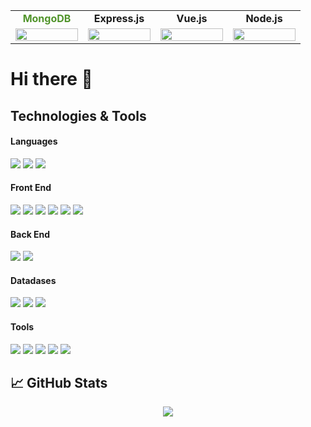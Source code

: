 
<table width="100%" align="center">
    <tbody>
        <tr valign="top">
            <td width="100px" align="center">
                <span><strong style="color: #51942b">MongoDB</strong></span><br>
            </td>
            <td width="100px" align="center">
                <span><strong>Express.js</strong></span><br>
            </td>
            <td width="100px" align="center">
                <span><strong>Vue.js</strong></span><br>
            </td>
            <td width="100px" align="center">
                <span><strong>Node.js</strong></span><br>
            </td>
        </tr>
        <tr valign="top">
            <td width="100px" align="center">
                <img height="100%" src="https://cdn.jsdelivr.net/gh/devicons/devicon/icons/mongodb/mongodb-original-wordmark.svg">
            </td>
            <td width="100px" align="center">
                <img height="100%" src="https://cdn.jsdelivr.net/gh/devicons/devicon/icons/express/express-original-wordmark.svg">
            </td>
            <td width="100px" align="center">
                <img height="100%" src="https://cdn.jsdelivr.net/gh/devicons/devicon/icons/vuejs/vuejs-original-wordmark.svg">
            </td>
            <td width="100px" align="center">
                <img height="100%" src="https://cdn.jsdelivr.net/gh/devicons/devicon/icons/nodejs/nodejs-original.svg">
            </td>
        </tr>
    </tbody>
</table>

# Hi there 👋

## Technologies & Tools
#### Languages
![](https://img.shields.io/badge/-JavaScript-F7DF1E?logo=JavaScript&logoColor=black&style=plastic)
![](https://img.shields.io/badge/-TypeScript-007acc?logo=TypeScript&logoColor=black&style=plastic)
![](https://img.shields.io/badge/-PHP-777BB4?logo=PHP&logoColor=black&style=plastic)

#### Front End
![](https://img.shields.io/badge/-jQuery-0769AD?logo=jQuery&logoColor=black&style=plastic)
![](https://img.shields.io/badge/-VueJs-4FC08D?logo=vue.js&logoColor=white&style=plastic)
![](https://img.shields.io/badge/-CSS3-1572B6?logo=CSS3&logoColor=black&style=plastic)
![](https://img.shields.io/badge/-Sass-CC6699?logo=Sass&logoColor=black&style=plastic)
![](https://img.shields.io/badge/-Bootstrap-7952B3?logo=Bootstrap&logoColor=black&style=plastic)
![](https://img.shields.io/badge/-Bulma-00D1B2?logo=Bulma&logoColor=black&style=plastic)

#### Back End
![](https://img.shields.io/badge/-NodeJs-4FC08D?logo=node.js&logoColor=black&style=plastic)
![](https://img.shields.io/badge/-ExpressJs-000000?logo=Express&logoColor=white&style=plastic)

#### Datadases
![](https://img.shields.io/badge/-MongoDB-47A248?logo=MongoDB&logoColor=black&style=plastic)
![](https://img.shields.io/badge/-MySQL-4479A1?logo=MySQL&logoColor=black&style=plastic)
![](https://img.shields.io/badge/-Firebase-FFCA28?logo=Firebase&logoColor=black&style=plastic)

#### Tools
![](https://img.shields.io/badge/-Socket.io-010101?logo=Socket.io&logoColor=white&style=plastic)
![](https://img.shields.io/badge/-Git-F05032?logo=Git&logoColor=black&style=plastic)
![](https://img.shields.io/badge/-npm-CB3837?logo=npm&logoColor=black&style=plastic)
![](https://img.shields.io/badge/-Handlebars.js-000000?logo=Handlebars.js&logoColor=white&style=plastic)
![](https://img.shields.io/badge/-Ejs.js-B4C965?logo=Ejs.js&logoColor=white&style=plastic)

   

## 📈 GitHub Stats
<!-- <div width="100%" align="center">
    <img width="45%" src="https://github-readme-streak-stats.herokuapp.com/?user=GregorisB&theme=dark"/> <img width="45%" src="https://github-readme-stats.vercel.app/api?username=GregorisB&show_icons=true&theme=dark"/>
</div> -->
<div width="100%" align="center">
    <img src="https://github-readme-stats.vercel.app/api/top-langs?username=GregorisB&layout=compact&theme=dark"/>
</div>


<!--
**GregorisB/GregorisB** is a ✨ _special_ ✨ repository because its `README.md` (this file) appears on your GitHub profile.

Here are some ideas to get you started:

- 🔭 I’m currently working on ...
- 🌱 I’m currently learning ...
- 👯 I’m looking to collaborate on ...
- 🤔 I’m looking for help with ...
- 💬 Ask me about ...
- 📫 How to reach me: ...
- 😄 Pronouns: ...
- ⚡ Fun fact: ...
-->
